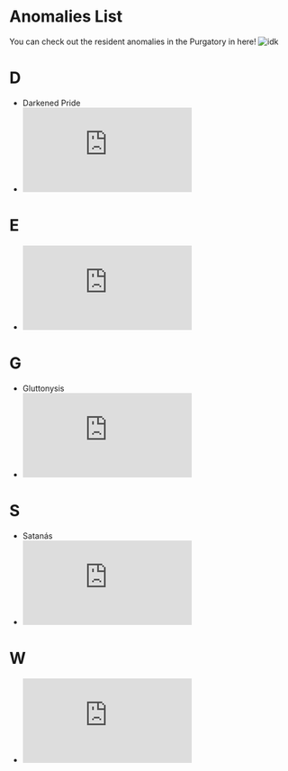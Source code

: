 # Anomalies List
You can check out the resident anomalies in the Purgatory in here!
![idk](https://github.com/DawdleInTime/RND-Purgatory-Mod-Wiki/assets/168727225/1f63eef8-31af-441c-abef-397600e820df)


# D
- Darkened Pride
- ![Desired Skull](https://github.com/DawdleInTime/RND-Purgatory-Mod-Wiki/blob/main/desiredskull.md)
# E
- ![Envied One](https://github.com/DawdleInTime/RND-Purgatory-Mod-Wiki/blob/main/envied_one.md)
# G
- Gluttonysis
- ![Goldneed](https://github.com/DawdleInTime/RND-Purgatory-Mod-Wiki/blob/main/goldneed.md)
# S
- Satanás
- ![Slothy One](https://github.com/DawdleInTime/RND-Purgatory-Mod-Wiki/blob/main/slothyone.md)
# W
- ![Wrath Outsidæ](https://github.com/DawdleInTime/RND-Purgatory-Mod-Wiki/blob/main/wrathoutsidae.md)
